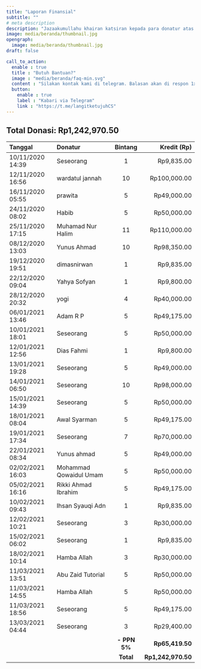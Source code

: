 ```yaml
---
title: "Laporan Finansial"
subtitle: ""
# meta description
description: "Jazaakumullahu khairan katsiran kepada para donatur atas donasi terbaiknya."
image: media/beranda/thumbnail.jpg
opengraph:
  image: media/beranda/thumbnail.jpg
draft: false

call_to_action:
  enable : true
  title : "Butuh Bantuan?"
  image : "media/beranda/faq-min.svg"
  content : "Silakan kontak kami di telegram. Balasan akan di respon 1x3 jam."
  button:
    enable : true
    label : "Kabari via Telegram"
    link : "https://t.me/langitketujuhCS"
---
```


## Total Donasi: Rp1,242,970.50

| **Tanggal**		| **Donatur**		| **Bintang**	| **Kredit (Rp)** 
|:---			| :---			| :---:		| ---: 
|10/11/2020 14:39 	| Seseorang		| 1		| Rp9,835.00
|12/11/2020 16:56 	| wardatul jannah	| 10		| Rp100,000.00
|16/11/2020 05:55 	| prawita		| 5		| Rp49,000.00
|24/11/2020 08:02 	| Habib			| 5		| Rp50,000.00
|25/11/2020 17:15 	| Muhamad Nur Halim	| 11		| Rp110,000.00
|08/12/2020 13:03 	| Yunus Ahmad		| 10		| Rp98,350.00
|19/12/2020 19:51 	| dimasnirwan		| 1		| Rp9,835.00
|22/12/2020 09:04 	| Yahya Sofyan		| 1		| Rp9,800.00
|28/12/2020 20:32 	| yogi			| 4		| Rp40,000.00
|06/01/2021 13:46 	| Adam R P		| 5		| Rp49,175.00
|10/01/2021 18:01 	| Seseorang		| 5		| Rp50,000.00
|12/01/2021 12:56 	| Dias Fahmi		| 1		| Rp9,800.00
|13/01/2021 19:28 	| Seseorang		| 5		| Rp49,000.00
|14/01/2021 06:50 	| Seseorang		| 10		| Rp98,000.00
|15/01/2021 14:39 	| Seseorang		| 5		| Rp50,000.00
|18/01/2021 08:04 	| Awal Syarman		| 5		| Rp49,175.00
|19/01/2021 17:34 	| Seseorang		| 7		| Rp70,000.00
|22/01/2021 08:34 	| Yunus ahmad		| 5		| Rp49,000.00
|02/02/2021 16:03 	| Mohammad Qowaidul Umam| 5		| Rp50,000.00
|05/02/2021 16:16 	| Rikki Ahmad Ibrahim	| 5		| Rp49,175.00
|10/02/2021 09:43 	| Ihsan Syauqi Adn	| 1		| Rp9,835.00
|12/02/2021 10:21 	| Seseorang		| 3		| Rp30,000.00
|15/02/2021 06:02 	| Seseorang		| 1		| Rp9,835.00
|18/02/2021 10:14 	| Hamba Allah		| 3		| Rp30,000.00
|11/03/2021 13:51 	| Abu Zaid Tutorial	| 5		| Rp50,000.00
|11/03/2021 14:55 	| Hamba Allah		| 5		| Rp50,000.00
|11/03/2021 18:56 	| Seseorang		| 5		| Rp49,175.00
|13/03/2021 04:44 	| Seseorang		| 3		| Rp29,400.00
|			|			|**- PPN 5%**	| **Rp65,419.50**
|			|			|**Total**	| **Rp1,242,970.50**
